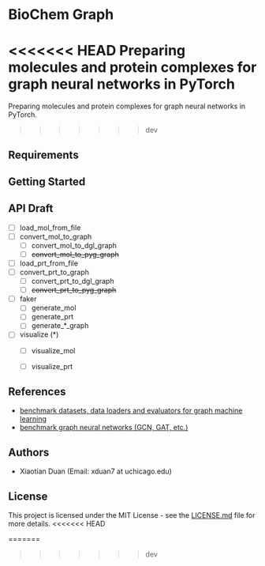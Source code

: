 # BioChem Graph
<<<<<<< HEAD
Preparing molecules and protein complexes for graph neural networks in PyTorch
=======
Preparing molecules and protein complexes for graph neural networks in PyTorch.
>>>>>>> dev


## Requirements


## Getting Started


## API Draft
- [ ] load_mol_from_file
- [ ] convert_mol_to_graph
    - [ ] convert_mol_to_dgl_graph
    - [ ] ~~convert_mol_to_pyg_graph~~
- [ ] load_prt_from_file
- [ ] convert_prt_to_graph
    - [ ] convert_prt_to_dgl_graph
    - [ ] ~~convert_prt_to_pyg_graph~~
- [ ] faker
    - [ ] generate_mol
    - [ ] generate_prt
    - [ ] generate_*_graph
- [ ] visualize (*)
    - [ ] visualize_mol
    - [ ] visualize_prt


## References
- [benchmark datasets, data loaders and evaluators for graph machine learning](https://github.com/snap-stanford/ogb)
- [benchmark graph neural networks (GCN, GAT, etc.)](https://github.com/graphdeeplearning/benchmarking-gnns)


## Authors
* Xiaotian Duan (Email: xduan7 at uchicago.edu)


## License
This project is licensed under the MIT License - see the [LICENSE.md](LICENSE.md) file for more details.
<<<<<<< HEAD


=======
>>>>>>> dev
